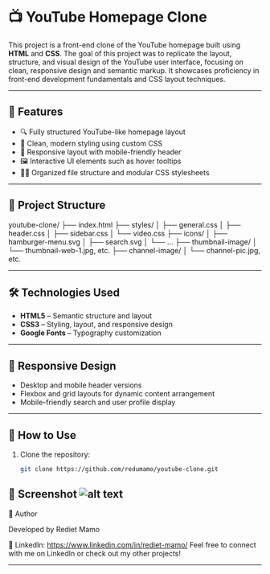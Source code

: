 # 📺 YouTube Homepage Clone

This project is a front-end clone of the YouTube homepage built using **HTML** and **CSS**. The goal of this project was to replicate the layout, structure, and visual design of the YouTube user interface, focusing on clean, responsive design and semantic markup. It showcases proficiency in front-end development fundamentals and CSS layout techniques.

---

## 🚀 Features

- 🔍 Fully structured YouTube-like homepage layout  
- 🎨 Clean, modern styling using custom CSS  
- 📱 Responsive layout with mobile-friendly header  
- 🖼 Interactive UI elements such as hover tooltips  
- 👨‍💻 Organized file structure and modular CSS stylesheets  

---

## 📁 Project Structure

youtube-clone/ ├── index.html ├── styles/ │ ├── general.css │ ├── header.css │ ├── sidebar.css │ └── video.css ├── icons/ │ ├── hamburger-menu.svg │ ├── search.svg │ └── ... ├── thumbnail-image/ │ └── thumbnail-web-1.jpg, etc. ├── channel-image/ │ └── channel-pic.jpg, etc.


---

## 🛠 Technologies Used

- **HTML5** – Semantic structure and layout  
- **CSS3** – Styling, layout, and responsive design  
- **Google Fonts** – Typography customization  

---

## 📱 Responsive Design

- Desktop and mobile header versions  
- Flexbox and grid layouts for dynamic content arrangement  
- Mobile-friendly search and user profile display  

---

## 📌 How to Use

1. Clone the repository:
   ```bash
   git clone https://github.com/redumamo/youtube-clone.git

📸 Screenshot
![alt text](image.png)
---
👤 Author

Developed by Rediet Mamo

🔗 LinkedIn: 
https://www.linkedin.com/in/rediet-mamo/
Feel free to connect with me on LinkedIn or check out my other projects!

---



